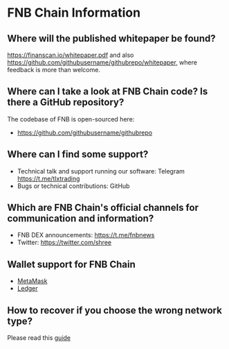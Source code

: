 # FNB Chain  Information

## Where will the published whitepaper be found?

<https://finanscan.io/whitepaper.pdf> and also <https://github.com/githubusername/githubrepo/whitepaper>, where feedback is more than welcome.

## Where can I take a look at FNB Chain code? Is there a GitHub repository?

The codebase of FNB is open-sourced here:

* <https://github.com/githubusername/githubrepo>


## Where can I find some support?

* Technical talk and support running our software: Telegram <https://t.me/tlxtrading>
* Bugs or technical contributions: GitHub


## Which are FNB Chain's official channels for communication and information?

* FNB DEX announcements: <https://t.me/fnbnews>
* Twitter: <https://twitter.com/shree>

## Wallet support for FNB Chain

  - [MetaMask](../../smart-chain/wallet/metamask.md)
  - [Ledger](../../smart-chain/wallet/ledger.md)

##  How to recover if you choose the wrong network type?

Please read this [guide](./withdraw-en.md)

